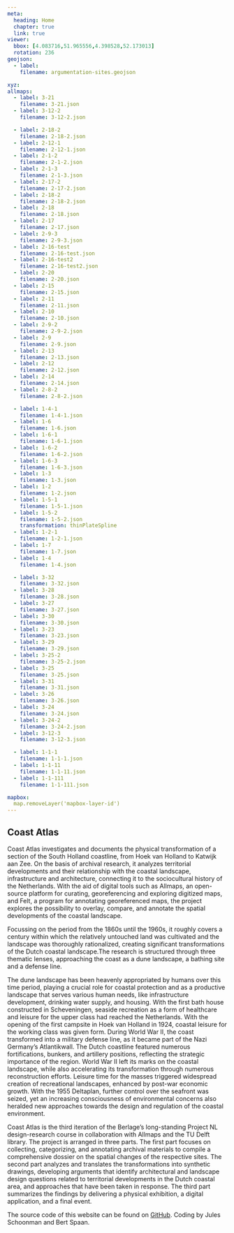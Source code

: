 ```yaml
---
meta:
  heading: Home
  chapter: true
  link: true
viewer:
  bbox: [4.083716,51.965556,4.398528,52.173013]
  rotation: 236
geojson:
  - label:
    filename: argumentation-sites.geojson

xyz:
allmaps:
  - label: 3-21
    filename: 3-21.json
  - label: 3-12-2
    filename: 3-12-2.json

  - label: 2-18-2
    filename: 2-18-2.json
  - label: 2-12-1
    filename: 2-12-1.json
  - label: 2-1-2
    filename: 2-1-2.json
  - label: 2-1-3
    filename: 2-1-3.json
  - label: 2-17-2
    filename: 2-17-2.json
  - label: 2-18-2
    filename: 2-18-2.json
  - label: 2-18
    filename: 2-18.json
  - label: 2-17
    filename: 2-17.json
  - label: 2-9-3
    filename: 2-9-3.json
  - label: 2-16-test
    filename: 2-16-test.json
  - label: 2-16-test2
    filename: 2-16-test2.json
  - label: 2-20
    filename: 2-20.json
  - label: 2-15
    filename: 2-15.json
  - label: 2-11
    filename: 2-11.json
  - label: 2-10
    filename: 2-10.json
  - label: 2-9-2
    filename: 2-9-2.json
  - label: 2-9
    filename: 2-9.json
  - label: 2-13
    filename: 2-13.json
  - label: 2-12
    filename: 2-12.json
  - label: 2-14
    filename: 2-14.json
  - label: 2-8-2
    filename: 2-8-2.json

  - label: 1-4-1
    filename: 1-4-1.json
  - label: 1-6
    filename: 1-6.json
  - label: 1-6-1
    filename: 1-6-1.json
  - label: 1-6-2
    filename: 1-6-2.json
  - label: 1-6-3
    filename: 1-6-3.json
  - label: 1-3
    filename: 1-3.json
  - label: 1-2
    filename: 1-2.json
  - label: 1-5-1
    filename: 1-5-1.json
  - label: 1-5-2
    filename: 1-5-2.json
    transformation: thinPlateSpline
  - label: 1-2-1
    filename: 1-2-1.json
  - label: 1-7
    filename: 1-7.json
  - label: 1-4
    filename: 1-4.json

  - label: 3-32
    filename: 3-32.json
  - label: 3-28
    filename: 3-28.json
  - label: 3-27
    filename: 3-27.json
  - label: 3-30
    filename: 3-30.json
  - label: 3-23
    filename: 3-23.json
  - label: 3-29
    filename: 3-29.json
  - label: 3-25-2
    filename: 3-25-2.json
  - label: 3-25
    filename: 3-25.json
  - label: 3-31
    filename: 3-31.json
  - label: 3-26
    filename: 3-26.json
  - label: 3-24
    filename: 3-24.json
  - label: 3-24-2
    filename: 3-24-2.json
  - label: 3-12-3
    filename: 3-12-3.json

  - label: 1-1-1
    filename: 1-1-1.json
  - label: 1-1-11
    filename: 1-1-11.json
  - label: 1-1-111
    filename: 1-1-111.json

mapbox:
  map.removeLayer('mapbox-layer-id')
---
```


## Coast Atlas

Coast Atlas investigates and documents the physical transformation of a section of the South Holland coastline, from Hoek van Holland to Katwijk aan Zee. On the basis of archival research, it analyzes territorial developments and their relationship with the coastal landscape, infrastructure and architecture, connecting it to the sociocultural history of the Netherlands. With the aid of digital tools such as Allmaps, an open-source platform for curating, georeferencing and exploring digitized maps, and Felt, a program for annotating georeferenced maps, the project explores the possibility to overlay, compare, and annotate the spatial developments of the coastal landscape.

Focussing on the period from the 1860s until the 1960s, it roughly covers a century within which the relatively untouched land was cultivated and the landscape was thoroughly rationalized, creating significant transformations of the Dutch coastal landscape.The research is structured through three thematic lenses, approaching the coast as a dune landscape, a bathing site and a defense line.

The dune landscape has been heavenly appropriated by humans over this time period, playing a crucial role for coastal protection and as a productive landscape that serves various human needs, like infrastructure development, drinking water supply, and housing. With the first bath house constructed in Scheveningen, seaside recreation as a form of healthcare and leisure for the upper class had reached the Netherlands. With the opening of the first campsite in Hoek van Holland in 1924, coastal leisure for the working class was given form. During World War II, the coast transformed into a military defense line, as it became part of the Nazi Germany’s Atlantikwall. The Dutch coastline featured numerous fortifications, bunkers, and artillery positions, reflecting the strategic importance of the region. World War II left its marks on the coastal landscape, while also accelerating its transformation through numerous reconstruction efforts. Leisure time for the masses triggered widespread creation of recreational landscapes, enhanced by post-war economic growth. With the 1955 Deltaplan, further control over the seafront was seized, yet an increasing consciousness of environmental concerns also heralded new approaches towards the design and regulation of the coastal environment.

Coast Atlas is the third iteration of the Berlage’s long-standing Project NL design-research course in collaboration with Allmaps and the TU Delft library. The project is arranged in three parts. The first part focuses on collecting, categorizing, and annotating archival materials to compile a comprehensive dossier on the spatial changes of the respective sites. The second part analyzes and translates the transformations into synthetic drawings, developing arguments that identify architectural and landscape design questions related to territorial developments in the Dutch coastal area, and approaches that have been taken in response. The third part summarizes the findings by delivering a physical exhibition, a digital application, and a final event.

The source code of this website can be found on [GitHub](https://github.com/theberlage/coast-atlas-app). Coding by Jules Schoonman and Bert Spaan.

